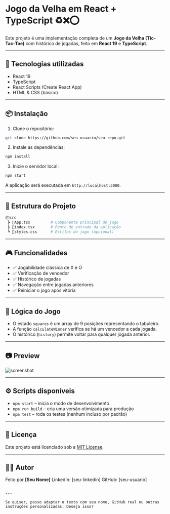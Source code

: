# Jogo da Velha em React + TypeScript ♻️❌⭕️

Este projeto é uma implementação completa de um **Jogo da Velha (Tic-Tac-Toe)** com histórico de jogadas, feito em **React 19** e **TypeScript**.

---

## 🚀 Tecnologias utilizadas

- React 19
- TypeScript
- React Scripts (Create React App)
- HTML & CSS (básico)

---

## 📦 Instalação

1. Clone o repositório:

```bash
git clone https://github.com/seu-usuario/seu-repo.git
````

2. Instale as dependências:

```bash
npm install
```

3. Inicie o servidor local:

```bash
npm start
```

A aplicação será executada em `http://localhost:3000`.

---

## 📁 Estrutura do Projeto

```bash
📦src
 ┣ 📜App.tsx         # Componente principal do jogo
 ┣ 📜index.tsx       # Ponto de entrada da aplicação
 ┗ 📜styles.css      # Estilos do jogo (opcional)
```

---

## 🎮 Funcionalidades

* ✅ Jogabilidade clássica de X e O
* ✅ Verificação de vencedor
* ✅ Histórico de jogadas
* ✅ Navegação entre jogadas anteriores
* ✅ Reiniciar o jogo após vitória

---

## 🧠 Lógica do Jogo

* O estado `squares` é um array de 9 posições representando o tabuleiro.
* A função `calculateWinner` verifica se há um vencedor a cada jogada.
* O histórico (`history`) permite voltar para qualquer jogada anterior.

---

## 📷 Preview

![screenshot](https://via.placeholder.com/500x300?text=Exemplo+de+Jogo+da+Velha)

---

## ⚙️ Scripts disponíveis

* `npm start` – inicia o modo de desenvolvimento
* `npm run build` – cria uma versão otimizada para produção
* `npm test` – roda os testes (nenhum incluso por padrão)

---

## 📝 Licença

Este projeto está licenciado sob a [MIT License](LICENSE).

---

## 👨‍💻 Autor

Feito por **\[Seu Nome]**
LinkedIn: \[seu-linkedin]
GitHub: \[seu-usuario]

```

---

Se quiser, posso adaptar o texto com seu nome, GitHub real ou outras instruções personalizadas. Deseja isso?
```
